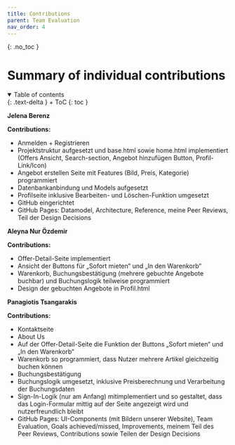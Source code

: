 ```yaml
---
title: Contributions
parent: Team Evaluation
nav_order: 4
---
```



{: .no_toc }
# Summary of individual contributions

<details open markdown="block">
{: .text-delta }
<summary>Table of contents</summary>
+ ToC
{: toc }
</details>

**Jelena Berenz**

**Contributions:**
- Anmelden + Registrieren
- Projektstruktur aufgesetzt und base.html sowie home.html implementiert (Offers Ansicht, Search-section, Angebot hinzufügen Button, Profil-Link/Icon)
- Angebot erstellen Seite mit Features (Bild, Preis, Kategorie) programmiert
- Datenbankanbindung und Models aufgesetzt
- Profilseite inklusive Bearbeiten- und Löschen-Funktion umgesetzt
- GitHub eingerichtet
- GitHub Pages: Datamodel, Architecture, Reference, meine Peer Reviews, Teil der Design Decisions

**Aleyna Nur Özdemir**

**Contributions:**
- Offer-Detail-Seite implementiert 
- Ansicht der Buttons für „Sofort mieten“ und „In den Warenkorb“ 
- Warenkorb, Buchungsbestätigung (mehrere gebuchte Angebote buchbar) und Buchungslogik teilweise programmiert
- Design der gebuchten Angebote in Profil.html 

**Panagiotis Tsangarakis**

**Contributions:**
- Kontaktseite 
- About Us 
- Auf der Offer-Detail-Seite die Funktion der Buttons „Sofort mieten“ und „In den Warenkorb“ 
- Warenkorb so programmiert, dass Nutzer mehrere Artikel gleichzeitig buchen können
- Buchungsbestätigung 
- Buchungslogik umgesetzt, inklusive Preisberechnung und Verarbeitung der Buchungsdaten
- Sign-In-Logik (nur am Anfang) mitimplementiert und so gestaltet, dass das Login-Formular mittig auf der Seite angezeigt wird und nutzerfreundlich bleibt
-  GitHub Pages: UI-Components (mit Bildern unserer Website), Team Evaluation, Goals achieved/missed, Improvements, meinem Teil des Peer Reviews, Contributions sowie Teilen der Design Decisions